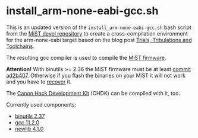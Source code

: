 install_arm-none-eabi-gcc.sh
============================

This is an updated version of the `install_arm-none-eabi-gcc.sh` bash script from the
[MiST devel repository](https://github.com/mist-devel/mist-board/blob/master/tools/install_arm-none-eabi-gcc.sh)
to create a cross-compilation environment for the arm-none-eabi target based on the blog post 
[Trials, Tribulations and Toolchains](http://retroramblings.net/?p=315).

The resulting gcc compiler is used to compile the [MiST firmware](https://github.com/mist-devel/mist-firmware).

**Attention!** With binutils >= 2.36 the MiST firmware must be at least [commit ad2b407](https://github.com/mist-devel/mist-firmware/commit/ad2b407). Otherwise if you flash the binaries on your MiST it will not work and you have to [recover](https://github.com/mist-devel/mist-board/wiki/HowToInstallTheFirmware) it.

The [Canon Hack Development Kit](https://chdk.fandom.com/wiki/CHDK) (CHDK) can be compiled with it, too.

Currently used components:
* [binutils 2.37](https://ftp.gnu.org/gnu/binutils/)
* [gcc 11.2.0](https://ftp.gnu.org/gnu/gcc/)
* [newlib 4.1.0](https://sourceware.org/pub/newlib/)
